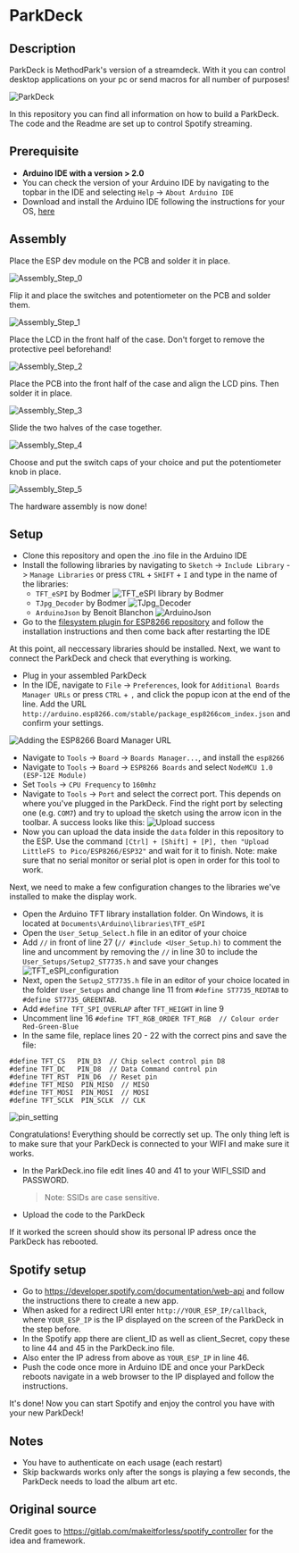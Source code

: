 # ParkDeck

## Description
ParkDeck is MethodPark's version of a streamdeck. With it you can control desktop applications on your pc or send macros for all number of purposes!

![ParkDeck](readme_images/parkdeck.png)

In this repository you can find all information on how to build a ParkDeck. The code and the Readme are set up to control Spotify streaming.

## Prerequisite

- **Arduino IDE with a version > 2.0**
- You can check the version of your Arduino IDE by navigating to the topbar in the IDE and selecting `Help` -> `About Arduino IDE`
- Download and install the Arduino IDE following the instructions for your OS, [here](https://www.arduino.cc/en/software)

## Assembly

Place the ESP dev module on the PCB and solder it in place.

![Assembly_Step_0](readme_images/Assembly_Step_0.png)

Flip it and place the switches and potentiometer on the PCB and solder them.

![Assembly_Step_1](readme_images/Assembly_Step_1.png)

Place the LCD in the front half of the case. Don't forget to remove the protective peel beforehand!

![Assembly_Step_2](readme_images/Assembly_Step_2.png)

Place the PCB into the front half of the case and align the LCD pins. Then solder it in place.

![Assembly_Step_3](readme_images/Assembly_Step_3.png)

Slide the two halves of the case together.

![Assembly_Step_4](readme_images/Assembly_Step_4.png)

Choose and put the switch caps of your choice and put the potentiometer knob in place.

![Assembly_Step_5](readme_images/Assembly_Step_5.png)

The hardware assembly is now done!

## Setup
- Clone this repository and open the .ino file in the Arduino IDE
- Install the following libraries by navigating to `Sketch` -> `Include Library` -> `Manage Libraries` or press `CTRL` + `SHIFT` + `I` and type in the name of the libraries:
	- `TFT_eSPI` by Bodmer
	![TFT_eSPI library by Bodmer](readme_images/TFT_eSPI.png)
	- `TJpg_Decoder` by Bodmer
	![TJpg_Decoder](readme_images/TJpg_Decoder.png)
	- `ArduinoJson` by Benoit Blanchon
	![ArduinoJson](readme_images/ArduinoJson.png)
- Go to the [filesystem plugin for ESP8266 repository](https://github.com/earlephilhower/arduino-littlefs-upload) and follow the installation instructions and then come back after restarting the IDE

At this point, all neccessary libraries should be installed. Next, we want to connect the ParkDeck and check that everything is working.

- Plug in your assembled ParkDeck
- In the IDE, navigate to `File` -> `Preferences`, look for `Additional Boards Manager URLs` or press `CTRL` + `,` and click the popup icon at the end of the line. Add the URL `http://arduino.esp8266.com/stable/package_esp8266com_index.json` and confirm your settings.

![Adding the ESP8266 Board Manager URL](readme_images/board_manager.png)

- Navigate to `Tools` -> `Board` -> `Boards Manager...`, and install the `esp8266`
- Navigate to `Tools` -> `Board` -> `ESP8266 Boards` and select `NodeMCU 1.0 (ESP-12E Module)`
- Set `Tools` -> `CPU Frequency` to `160mhz`
- Navigate to `Tools` -> `Port` and select the correct port. This depends on where you've plugged in the ParkDeck. Find the right port by selecting one (e.g. `COM7`) and try to upload the sketch using the arrow icon in the toolbar. A success looks like this:
![Upload success](readme_images/upload_success.png)
- Now you can upload the data inside the `data` folder in this repository to the ESP. Use the command `[Ctrl] + [Shift] + [P], then "Upload LittleFS to Pico/ESP8266/ESP32"` and wait for it to finish. Note: make sure that no serial monitor or serial plot is open in order for this tool to work.

Next, we need to make a few configuration changes to the libraries we've installed to make the display work.

- Open the Arduino TFT library installation folder. On Windows, it is located at `Documents\Arduino\libraries\TFT_eSPI`
- Open the `User_Setup_Select.h` file in an editor of your choice
- Add `//` in front of line 27 (`// #include <User_Setup.h)` to comment the line and uncomment by removing the `//` in line 30 to include the `User_Setups/Setup2_ST7735.h` and save your changes
![TFT_eSPI_configuration](readme_images/TFT_eSPI_configuration.png)
- Next, open the `Setup2_ST7735.h` file in an editor of your choice located in the folder `User_Setups` and change line 11 from `#define ST7735_REDTAB` to `#define ST7735_GREENTAB`.
- Add `#define TFT_SPI_OVERLAP` after `TFT_HEIGHT` in line 9
- Uncomment line 16 `#define TFT_RGB_ORDER TFT_RGB  // Colour order Red-Green-Blue`
- In the same file, replace lines 20 - 22 with the correct pins and save the file:
```
#define TFT_CS   PIN_D3  // Chip select control pin D8
#define TFT_DC   PIN_D8  // Data Command control pin
#define TFT_RST  PIN_D6  // Reset pin
#define TFT_MISO  PIN_MISO  // MISO
#define TFT_MOSI  PIN_MOSI  // MOSI
#define TFT_SCLK  PIN_SCLK  // CLK
```
![pin_setting](readme_images/pin_setting.png)

Congratulations! Everything should be correctly set up. The only thing left is to make sure that your ParkDeck is connected to your WIFI and make sure it works.

- In the ParkDeck.ino file edit lines 40 and 41 to your WIFI_SSID and PASSWORD.
	> Note: SSIDs are case sensitive.
- Upload the code to the ParkDeck

If it worked the screen should show its personal IP adress once the ParkDeck has rebooted.


## Spotify setup
- Go to https://developer.spotify.com/documentation/web-api and follow the instructions there to create a new app.
- When asked for a redirect URI enter `http://YOUR_ESP_IP/callback`, where `YOUR_ESP_IP` is the IP displayed on the screen of the ParkDeck in the step before.
- In the Spotify app there are client_ID as well as client_Secret, copy these to line 44 and 45 in the ParkDeck.ino file.
- Also enter the IP adress from above as `YOUR_ESP_IP` in line 46.
- Push the code once more in Arduino IDE and once your ParkDeck reboots navigate in a web browser to the IP displayed and follow the instructions.

It's done! Now you can start Spotify and enjoy the control you have with your new ParkDeck!

## Notes

- You have to authenticate on each usage (each restart)
- Skip backwards works only after the songs is playing a few seconds, the ParkDeck needs to load the album art etc.

## Original source
Credit goes to https://gitlab.com/makeitforless/spotify_controller for the idea and framework.
